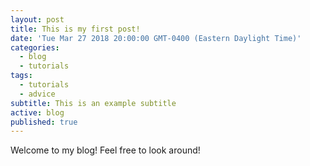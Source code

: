```yaml
---
layout: post
title: This is my first post!
date: 'Tue Mar 27 2018 20:00:00 GMT-0400 (Eastern Daylight Time)'
categories:
  - blog
  - tutorials
tags:
  - tutorials
  - advice
subtitle: This is an example subtitle
active: blog
published: true
---
```


Welcome to my blog! Feel free to look around!
